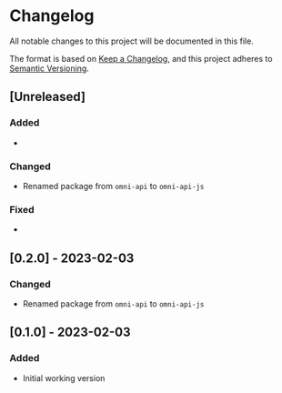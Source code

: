 # Changelog

All notable changes to this project will be documented in this file.

The format is based on [Keep a Changelog](https://keepachangelog.com/en/1.0.0/),
and this project adheres to [Semantic Versioning](https://semver.org/spec/v2.0.0.html).

## [Unreleased]

### Added

*

### Changed

* Renamed package from `omni-api` to `omni-api-js`

### Fixed

*

## [0.2.0] - 2023-02-03

### Changed

* Renamed package from `omni-api` to `omni-api-js`

## [0.1.0] - 2023-02-03

### Added

* Initial working version
